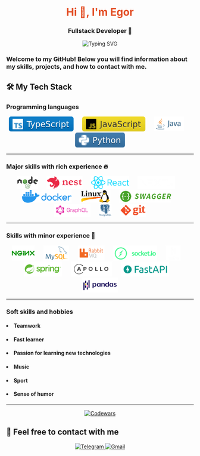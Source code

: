 # <div align="center" style="color:#e34f26">Hi 👋, I'm Egor</div>

### <div align="center">Fullstack Developer 🚀</div>

<div align="center" style="fontSize:50px">
    <img src="https://readme-typing-svg.demolab.com?font=Fira+Code&pause=1400&color=FF7F50&center=true&vCenter=true&width=435&lines=Turning+ideas+into+reality;Clean+code+enthusiast;Problem+solver;Continuous+learner" alt="Typing SVG" />
</div>

### Welcome to my GitHub! Below you will find information about my skills, projects, and how to contact with me.

## 🛠️ My Tech Stack

### Programming languages
<div align="center">
    <img src="./.assets/typescript.svg" alt="TypeScript" height="40"/> &nbsp;&nbsp;&nbsp;&nbsp;
    <img src="./.assets/javascript.svg" alt="JavaScript" height="40"/> &nbsp;&nbsp;&nbsp;&nbsp;
    <img src="./.assets/java.svg" alt="Java" height="40"/> &nbsp;&nbsp;&nbsp;&nbsp;
    <img src="./.assets/python.svg" alt="Python" height="40"/>
</div>

<hr>

### Major skills with rich experience 🔥

<div align="center">
    <img src="./.assets/nodejs.png" alt="Node.js" height="34"/> &nbsp;&nbsp;&nbsp;&nbsp;
    <img src="./.assets/nest.png" alt="NestJS" height="34"/> &nbsp;&nbsp;&nbsp;&nbsp;
    <img src="./.assets/react.png" alt="React" height="34"/> &nbsp;&nbsp;&nbsp;&nbsp;
    <img src="./.assets/nextjs.png" alt="NextJS" height="34"/> &nbsp;&nbsp;&nbsp;&nbsp;
    <img src="./.assets/docker.png" alt="Docker" height="34"/> &nbsp;&nbsp;&nbsp;&nbsp;
    <img src="./.assets/linux.png" alt="Linux" height="34"/> &nbsp;&nbsp;&nbsp;&nbsp;
    <img src="./.assets/swagger.png" alt="Swagger" height="34"/> &nbsp;&nbsp;&nbsp;&nbsp;
    <img src="./.assets/graphql.png" alt="GraphQL"" height="34"/> &nbsp;&nbsp;&nbsp;&nbsp;
    <img src="./.assets/postgres.png" alt="PostgreSQL" height="34"/> &nbsp;&nbsp;&nbsp;&nbsp;
    <img src="./.assets/git.png" alt="Git" height="34"/>
</div>

<hr>

### Skills with minor experience 🌱

<div align="center">
    <img src="./.assets/nginx.png" alt="Nginx" height="40"/> &nbsp;&nbsp;&nbsp;&nbsp;
    <img src="./.assets/mysql.png" alt="mySQL" height="40"/> &nbsp;&nbsp;&nbsp;&nbsp;
    <img src="./.assets/rabbitmq.png" alt="Rabbitmq" height="40"/> &nbsp;&nbsp;&nbsp;&nbsp;
    <img src="./.assets/socketio.png" alt="GraphQL"" height="40"/> &nbsp;&nbsp;&nbsp;&nbsp;
    <img src="./.assets/kafka.png" alt="Kafka" height="40"/> &nbsp;&nbsp;&nbsp;&nbsp;
    <img src="./.assets/spring.png" alt="Spring" height="40"/> &nbsp;&nbsp;&nbsp;&nbsp;
    <img src="./.assets/apollo.svg" alt="Apollo Server" height="40"/> &nbsp;&nbsp;&nbsp;&nbsp;
    <img src="./.assets/fastapi.png" alt="FastAPI" height="40"/> &nbsp;&nbsp;&nbsp;&nbsp;
    <img src="./.assets/pandas.png" alt="Pandas" height="40"/>
</div>

<hr>

### Soft skills and hobbies
#### <ul>
####     <li>Teamwork</li>
####     <li>Fast learner</li>
####     <li>Passion for learning new technologies</li>
####     <li>Music</li>
####     <li>Sport</li>
####     <li>Sense of humor</li>
#### </ul>

<hr>

<div align="center">

[![Codewars](https://www.codewars.com/users/george-leontev/badges/large)](https://www.codewars.com/users/george-leontev)
</div>

## 🤝 Feel free to contact with me

<div align="center">
    <a href="https://t.me/Egor_Leontev24" target="_blank">
        <img src="https://img.shields.io/badge/Telegram-2CA5E0?style=for-the-badge&logo=telegram&logoColor=white" alt="Telegram" height="40"/>
    </a>
    <a href="https://mail.google.com/mail/u/0/popout?ver=zs1qyhlt6gr6#th%253D%252523thread-a%25253Ar724545866289666095">
        <img src="https://img.shields.io/badge/Gmail-D14836?style=for-the-badge&logo=gmail&logoColor=white" alt="Gmail" height="40"//>
    </a>
</div>